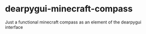# dearpygui-minecraft-compass
Just a functional minecraft compass as an element of the dearpygui interface
